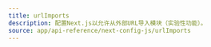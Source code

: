 ```yaml
---
title: urlImports
description: 配置Next.js以允许从外部URL导入模块（实验性功能）。
source: app/api-reference/next-config-js/urlImports
---
```


